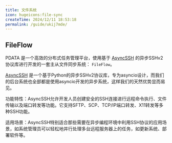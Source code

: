```yaml
---
title: 文件系统
icon: hugeicons:file-sync
createTime: 2024/12/11 18:53:18
permalink: /guide/ukij7mde/
---
```


## FileFlow

PDATA 是一个高效的分布式任务管理平台，使用基于 [AsyncSSH](https://github.com/ronf/asyncssh) 的异步SSHv2协议库进行开发的一套主从文件同步系统： `FileFlow`。

[AsyncSSH](https://github.com/ronf/asyncssh) 是一个基于Python的异步SSHv2协议库，专为asyncio设计，而我们的后台系统也全部都是使用asyncio开发的异步系统，这样我们的天然优势显而易见。

功能特性：AsyncSSH允许开发人员创建安全的SSH连接进行远程命令执行、文件传输以及端口转发等功能。它支持SFTP、SCP、TCP/IP端口转发、X11转发等多种SSH功能。

适用场景：AsyncSSH特别适合那些需要在异步编程环境中利用SSH协议的应用场景，如系统管理员可以轻松地并行处理多台远程服务器上的任务，如更新系统、部署软件等。
